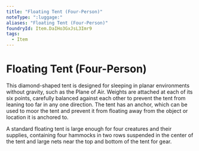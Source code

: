 ```yaml
---
title: "Floating Tent (Four-Person)"
noteType: ":luggage:"
aliases: "Floating Tent (Four-Person)"
foundryId: Item.DaIHo3GxJsL3Imr9
tags:
  - Item
---
```


# Floating Tent (Four-Person)

This diamond-shaped tent is designed for sleeping in planar environments without gravity, such as the Plane of Air. Weights are attached at each of its six points, carefully balanced against each other to prevent the tent from leaning too far in any one direction. The tent has an anchor, which can be used to moor the tent and prevent it from floating away from the object or location it is anchored to.

A standard floating tent is large enough for four creatures and their supplies, containing four hammocks in two rows suspended in the center of the tent and large nets near the top and bottom of the tent for gear.
